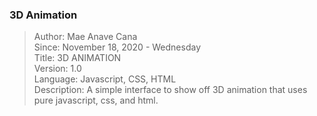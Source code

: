 ### 3D Animation
> Author: Mae Anave Cana    
> Since: November 18, 2020 - Wednesday    
> Title: 3D ANIMATION    
> Version: 1.0    
> Language: Javascript, CSS, HTML    
> Description: A simple interface to show off 3D animation that uses pure javascript, css, and html.